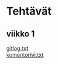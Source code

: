 # Tehtävät

## viikko 1

[gitlog.txt](https://github.com/masiro918/ot-harjoitustyo/blob/master/laskarit/viikko1/gitlog.txt)  
[komentorivi.txt](https://github.com/masiro918/ot-harjoitustyo/blob/master/laskarit/viikko1/komentorivi.txt)



